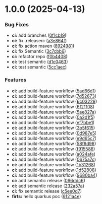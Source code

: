 # 1.0.0 (2025-04-13)


### Bug Fixes

* **ci:** add branches ([0f1cb19](https://github.com/rvivarv/javaquarkus/commit/0f1cb193420bce0dfddadfe9e1595225820cb57c))
* **ci:** fix .releaserc ([a3e864f](https://github.com/rvivarv/javaquarkus/commit/a3e864f0866adb2db4826e2585fb4290090c187e))
* **ci:** fix action maven ([8924981](https://github.com/rvivarv/javaquarkus/commit/892498122b27dd3ce790d0aae1b48f6874743348))
* **ci:** fix Semantic ([3c7cbb6](https://github.com/rvivarv/javaquarkus/commit/3c7cbb641a679cdace6c164a6372f498b706b27b))
* **ci:** refactor repo ([f0b4408](https://github.com/rvivarv/javaquarkus/commit/f0b4408b8280985e0671a8d90eaf779567a28057))
* **ci:** test semantic ([d1c0463](https://github.com/rvivarv/javaquarkus/commit/d1c04639bebf1ac331ae2620cbe1af1bd022eeca))
* **ci:** test semantic ([5cc1aec](https://github.com/rvivarv/javaquarkus/commit/5cc1aeca3e0db328a057065bc08f80c48d84486e))


### Features

* **ci:** add build-feature workflow ([5ad66d1](https://github.com/rvivarv/javaquarkus/commit/5ad66d1ff988d8e5f7944a85a5900c878916bb00))
* **ci:** add build-feature workflow ([7d52673](https://github.com/rvivarv/javaquarkus/commit/7d52673c48a2fdaef59dcad3077cb55e8337b950))
* **ci:** add build-feature workflow ([6c03229](https://github.com/rvivarv/javaquarkus/commit/6c03229700ae6bc3f20e884cd533ba2a12c721e5))
* **ci:** add build-feature workflow ([6f21108](https://github.com/rvivarv/javaquarkus/commit/6f211084fa5610472d0155f2e69363404c4f8581))
* **ci:** add build-feature workflow ([5ae827a](https://github.com/rvivarv/javaquarkus/commit/5ae827a262e95c4815fe391f6b78cbae192474bc))
* **ci:** add build-feature workflow ([0a2d1f5](https://github.com/rvivarv/javaquarkus/commit/0a2d1f51e31efc4b9d8a72777a2a14e87dc422ad))
* **ci:** add build-feature workflow ([ef7bbe1](https://github.com/rvivarv/javaquarkus/commit/ef7bbe1401021230486fa1d1525b4737e30a3ec0))
* **ci:** add build-feature workflow ([3b5f615](https://github.com/rvivarv/javaquarkus/commit/3b5f615d98afeee8e838040f6a3c77415e07f3f1))
* **ci:** add build-feature workflow ([0d987e5](https://github.com/rvivarv/javaquarkus/commit/0d987e5cfd2fb3e5f14ac5c5ff65fd3e832f212c))
* **ci:** add build-feature workflow ([e9d65c7](https://github.com/rvivarv/javaquarkus/commit/e9d65c766b53576d5dfa85db2ef169a2633cad58))
* **ci:** add build-feature workflow ([58f8d98](https://github.com/rvivarv/javaquarkus/commit/58f8d9880d54e6b2c4b61fbaf07ea3f69035d53b))
* **ci:** add build-feature workflow ([f915588](https://github.com/rvivarv/javaquarkus/commit/f915588b209005d2458eedc98f995423c99522ac))
* **ci:** add build-feature workflow ([a024afe](https://github.com/rvivarv/javaquarkus/commit/a024afec8c02b35968f8f17dcedd9e08a49f34e0))
* **ci:** add build-feature workflow ([0675a7c](https://github.com/rvivarv/javaquarkus/commit/0675a7c601a60c3ea0b6747272dd1eb6e0342204))
* **ci:** add build-feature workflow ([1b31268](https://github.com/rvivarv/javaquarkus/commit/1b312683a73d5543b2a79ea699badf6ccfb0777c))
* **ci:** add build-feature workflow ([1d52808](https://github.com/rvivarv/javaquarkus/commit/1d528084d6c2246d0d41288a48820905c32e7aa0))
* **ci:** add build-feature workflow ([9680ba4](https://github.com/rvivarv/javaquarkus/commit/9680ba424875a7c0daa36623945d2f93bd5c9d88))
* **ci:** add semantic release ([066ddc6](https://github.com/rvivarv/javaquarkus/commit/066ddc6b380cd07481b0b191e8b70ecb9b440649))
* **ci:** add semantic release ([232a57a](https://github.com/rvivarv/javaquarkus/commit/232a57a1ed6da21390f2f7e306e1a37ecc42b217))
* **ci:** fix semantic release ([c5ee0d7](https://github.com/rvivarv/javaquarkus/commit/c5ee0d74c13ea2720e9a9ea74d54c2724c215d74))
* **firts:** hello quarkus poc ([6121a4e](https://github.com/rvivarv/javaquarkus/commit/6121a4e95b148734be1aa198fc8ef35c1367d182))
